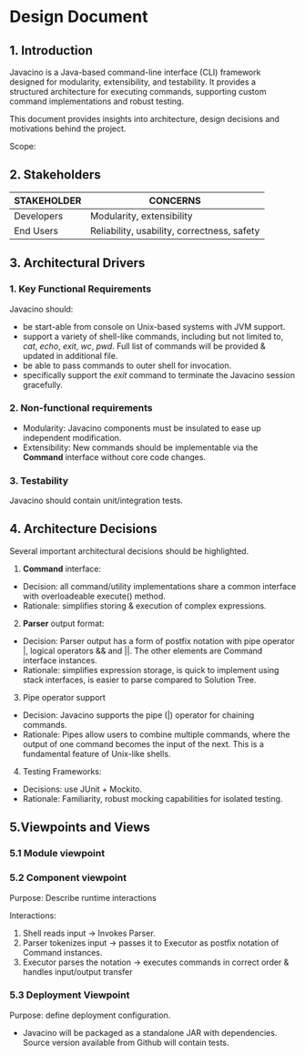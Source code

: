 # Design Document

## 1. Introduction
Javacino is a Java-based command-line interface (CLI) framework designed for modularity, extensibility, and testability. It provides a structured architecture for executing commands, supporting custom command implementations and robust testing.

This document provides insights into architecture, design decisions and motivations behind the project.

Scope:

## 2. Stakeholders
| STAKEHOLDER | CONCERNS |
|-|-|
| Developers | Modularity, extensibility|
| End Users | Reliability, usability, correctness, safety|

## 3. Architectural Drivers
### 1. Key Functional Requirements
Javacino should:
* be start-able from console on Unix-based systems with JVM support.
* support a variety of shell-like commands, including but not limited to, _cat_, _echo_, _exit_, _wc_, _pwd_. Full list of commands will be provided & updated in additional file. 
* be able to pass commands to outer shell for invocation.
* specifically support the _exit_ command to terminate the Javacino session gracefully.

### 2. Non-functional requirements
* Modularity: Javacino components must be insulated to ease up independent modification.
* Extensibility: New commands should be implementable via the __Command__ interface without core code changes.

### 3. Testability
Javacino should contain unit/integration tests.

## 4. Architecture Decisions
Several important architectural decisions should be highlighted.

1. __Command__ interface:
* Decision: all command/utility implementations share a common interface with overloadeable execute() method.
* Rationale: simplifies storing & execution of complex expressions.

2. __Parser__ output format:
* Decision: Parser output has a form of postfix notation with pipe operator |, logical operators && and ||. The other elements are Command interface instances.
* Rationale: simplifies expression storage, is quick to implement using stack interfaces, is easier to parse compared to Solution Tree.

3. Pipe operator support
* Decision: Javacino supports the pipe (|) operator for chaining commands.
* Rationale: Pipes allow users to combine multiple commands, where the output of one command becomes the input of the next. This is a fundamental feature of Unix-like shells. 

4. Testing Frameworks:
* Decisions: use JUnit + Mockito.
* Rationale: Familiarity, robust mocking capabilities for isolated testing.

## 5.Viewpoints and Views
### 5.1 Module viewpoint

### 5.2 Component viewpoint
Purpose: Describe runtime interactions
<!-- TODO: add pic -->

Interactions:
1. Shell reads input -> Invokes Parser.
2. Parser tokenizes input -> passes it to Executor as postfix notation of Command instances.
3. Executor parses the notation -> executes commands in correct order & handles input/output transfer

### 5.3 Deployment Viewpoint
Purpose: define deployment configuration.
* Javacino will be packaged as a standalone JAR with dependencies. Source version available from Github will contain tests.